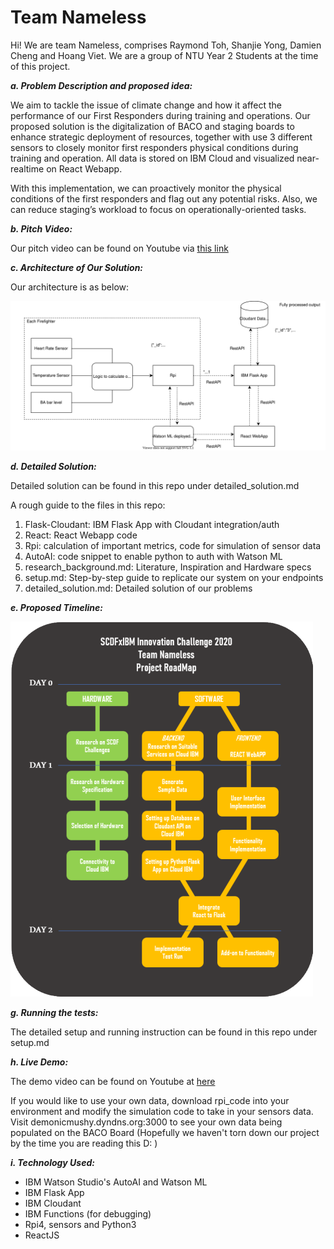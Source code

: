 # Team Nameless

Hi! We are team Nameless, comprises Raymond Toh, Shanjie Yong, Damien Cheng and Hoang Viet. We are a group of NTU Year 2 Students at the time of this project. 

**_a. Problem Description and proposed idea:_** 

We aim to tackle the issue of climate change and how it affect the performance of our First Responders during training and operations. Our proposed solution is the digitalization of BACO and staging boards to enhance strategic deployment of resources, together with use 3 different sensors to closely monitor first responders physical conditions during training and operation. All data is stored on IBM Cloud and visualized near-realtime on React Webapp.

With this implementation, we can proactively monitor the physical conditions of the first responders and flag out any potential risks. Also, we can reduce staging’s workload to focus on operationally-oriented tasks.
 
**_b. Pitch Video:_**

Our pitch video can be found on Youtube via [this link](https://youtu.be/3lg_noXvyjo)

**_c. Architecture of Our Solution:_**

Our architecture is as below: 

![DesignDiagram](https://github.com/TheMarvelousWhale/Nameless-e-Boards_SCDFXIBM/blob/master/Assets/DesignDiagram.svg)



**_d. Detailed Solution:_**

Detailed solution can be found in this repo under detailed_solution.md

A rough guide to the files in this repo: 
1. Flask-Cloudant: IBM Flask App with Cloudant integration/auth
2. React: React Webapp code 
3. Rpi: calculation of important metrics, code for simulation of sensor data
4. AutoAI: code snippet to enable python to auth with Watson ML 
5. research_background.md: Literature, Inspiration and Hardware specs
6. setup.md: Step-by-step guide to replicate our system on your endpoints 
7. detailed_solution.md: Detailed solution of our problems

**_e. Proposed Timeline:_**

![Roadmap](https://github.com/TheMarvelousWhale/Nameless-e-Boards_SCDFXIBM/blob/master/Assets/project_roadmap.png)

**_g. Running the tests:_**

The detailed setup and running instruction can be found in this repo under setup.md

**_h. Live Demo:_**

The demo video can be found on Youtube at [here](https://youtu.be/7WRQlVK01ZI) 

If you would like to use your own data, download rpi_code into your environment and modify the simulation code to take in your sensors data. Visit demonicmushy.dyndns.org:3000 to see your own data being populated on the BACO Board (Hopefully we haven't torn down our project by the time you are reading this D: ) 

**_i. Technology Used:_**
+ IBM Watson Studio's AutoAI and Watson ML
+ IBM Flask App
+ IBM Cloudant
+ IBM Functions (for debugging)
+ Rpi4, sensors and Python3
+ ReactJS 



